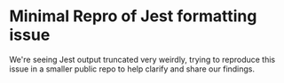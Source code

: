 # Minimal Repro of Jest formatting issue

We're seeing Jest output truncated very weirdly, trying to reproduce this issue in a smaller public
repo to help clarify and share our findings.
